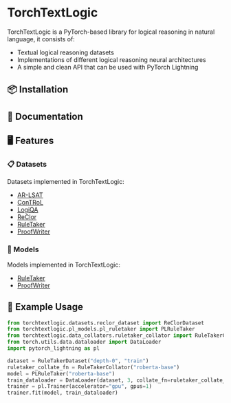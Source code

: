 # TorchTextLogic

TorchTextLogic is a PyTorch-based library for logical reasoning in natural language, it consists of:

- Textual logical reasoning datasets
- Implementations of different logical reasoning neural architectures
- A simple and clean API that can be used with PyTorch Lightning

## 📦 Installation

## 📖 Documentation

## 🖥️ Features

### 📋 Datasets

Datasets implemented in TorchTextLogic:

- [AR-LSAT](https://arxiv.org/abs/2104.06598)
- [ConTRoL](https://arxiv.org/abs/2011.04864)
- [LogiQA](https://arxiv.org/abs/2007.08124)
- [ReClor](https://arxiv.org/abs/2002.04326)
- [RuleTaker](https://arxiv.org/abs/2002.05867)
- [ProofWriter](https://arxiv.org/abs/2012.13048)
  
### 🤖 Models

Models implemented in TorchTextLogic:

- [RuleTaker](https://arxiv.org/abs/2002.05867)
- [ProofWriter](https://arxiv.org/abs/2012.13048)
  
## 🧪 Example Usage

```python
from torchtextlogic.datasets.reclor_dataset import ReClorDataset
from torchtextlogic.pl_models.pl_ruletaker import PLRuleTaker
from torchtextlogic.data_collators.ruletaker_collator import RuleTakerCollator
from torch.utils.data.dataloader import DataLoader
import pytorch_lightning as pl

dataset = RuleTakerDataset("depth-0", "train")
ruletaker_collate_fn = RuleTakerCollator("roberta-base")
model = PLRuleTaker("roberta-base")
train_dataloader = DataLoader(dataset, 3, collate_fn=ruletaker_collate_fn)
trainer = pl.Trainer(accelerator="gpu", gpus=1)
trainer.fit(model, train_dataloader)    
```
